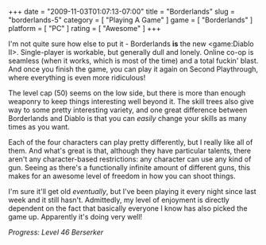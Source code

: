 +++
date = "2009-11-03T01:07:13-07:00"
title = "Borderlands"
slug = "borderlands-5"
category = [ "Playing A Game" ]
game = [ "Borderlands" ]
platform = [ "PC" ]
rating = [ "Awesome" ]
+++

I'm not quite sure how else to put it - Borderlands <b>is</b> the new <game:Diablo II>.  Single-player is workable, but generally dull and lonely.  Online co-op is seamless (when it works, which is most of the time) and a total fuckin' blast.  And once you finish the game, you can play it again on Second Playthrough, where everything is even more ridiculous!

The level cap (50) seems on the low side, but there is more than enough weaponry to keep things interesting well beyond it.  The skill trees also give way to some pretty interesting variety, and one great difference between Borderlands and Diablo is that you can <i>easily</i> change your skills as many times as you want.

Each of the four characters can play pretty differently, but I really like all of them.  And what's great is that, although they have particular talents, there aren't any character-based restrictions: any character can use any kind of gun.  Seeing as there's a functionally infinite amount of different guns, this makes for an awesome level of freedom in how you can shoot things.

I'm sure it'll get old <i>eventually</i>, but I've been playing it every night since last week and it still hasn't.  Admittedly, my level of enjoyment is directly dependent on the fact that basically everyone I know has also picked the game up.  Apparently it's doing very well!

<i>Progress: Level 46 Berserker</i>